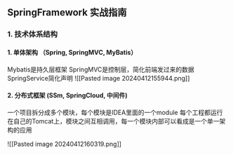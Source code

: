 ## SpringFramework 实战指南

### 1. 技术体系结构

#### 1. 单体架构 （Spring, SpringMVC, MyBatis）
Mybatis是持久层框架
SpringMVC是控制层，简化前端发过来的数据
SpringService简化声明
![[Pasted image 20240412155944.png]]



#### 2. 分布式框架 (SSm, SpringCloud, 中间件)
一个项目拆分成多个模块，每个模块是IDEA里面的一个module
每个工程都运行在自己的Tomcat上，模块之间互相调用，每一个模块内部可以看成是一个单一架构的应用


![[Pasted image 20240412160319.png]]


















